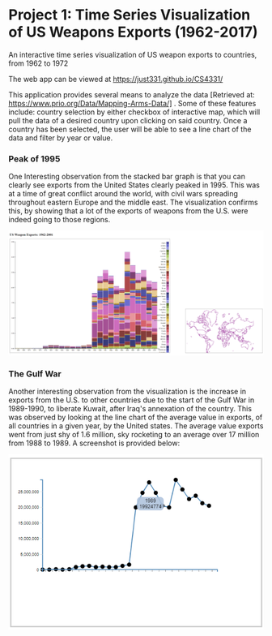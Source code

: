 # Project 1: Time Series Visualization of US Weapons Exports (1962-2017)
An interactive time series visualization of US weapon exports to countries, from 1962 to 1972

The web app can be viewed at https://just331.github.io/CS4331/ 

This application provides several means to analyze the data [Retrieved at: https://www.prio.org/Data/Mapping-Arms-Data/]
. Some of these features include: country selection by either checkbox of interactive map, which will pull the
data of a desired country upon clicking on said country. Once a country has been selected, the user will be able to 
see a line chart of the data and filter by year or value.


### Peak of 1995
One Interesting observation from the stacked bar graph is that you can clearly see exports from the United States 
clearly peaked in 1995. This was at a time of great conflict around the world, with civil wars spreading throughout
eastern Europe and the middle east. The visualization confirms this, by showing that a lot of the exports of weapons from
the U.S. were indeed going to those regions.  

![ScreenShot](https://github.com/just331/CS4331/blob/master/project1_fact1.PNG)

### The Gulf War 
Another interesting observation from the visualization is the increase in exports from the U.S. to other countries 
due to the start of the Gulf War in 1989-1990, to liberate Kuwait, after Iraq's annexation of the country. This was observed by looking at 
the line chart of the average value in exports, of all countries in a given year, by the United states. The average value
exports went from just shy of 1.6 million, sky rocketing to an average over 17 million from 1988 to 1989.
A screenshot is provided below:

![ScreenShot](https://github.com/just331/CS4331/blob/master/2019-03-04.PNG)


 
